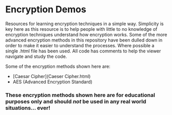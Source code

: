 # Encryption Demos
Resources for learning encryption techniques in a simple way. Simplicity is key here as this resource is to help people with little to no knowledge of encryption techniques understand how encryption works.
Some of the more advanced encryption methods in this repository have been dulled down in order to make it easier to understand the processes. Where possible a single .html file has been used. All code has comments to help the viewer navigate and study the code.

Some of the encryption methods shown here are:
+ [Caesar Cipher](Caeser Cipher.html)
+ AES (Advanced Encryption Standard)

### These encryption methods shown here are for educational purposes only and should _not_ be used in any real world situations… ever! ###



